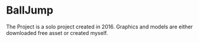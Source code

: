 # BallJump
 The Project is a solo project created in 2016.
 Graphics and models are either downloaded free asset or created myself. 

